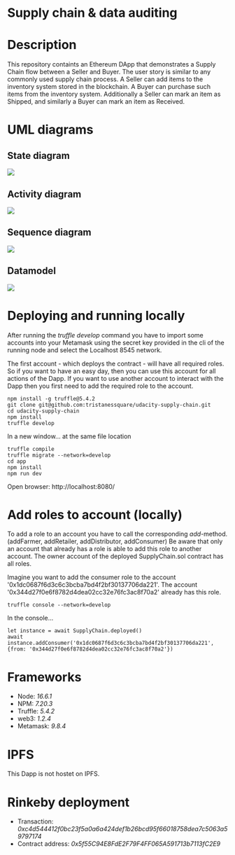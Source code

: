 # Supply chain & data auditing

# Description

This repository containts an Ethereum DApp that demonstrates a Supply Chain flow between a Seller and Buyer. The user story is similar to any commonly used supply chain process. A
Seller can add items to the inventory system stored in the blockchain. A Buyer can purchase such items from the inventory system. Additionally a Seller can mark an item as Shipped,
and similarly a Buyer can mark an item as Received.

# UML diagrams

## State diagram

![](images/empty.png)

## Activity diagram

![](images/empty.png)

## Sequence diagram

![](images/empty.png)

## Datamodel

![](images/empty.png)

# Deploying and running locally

After running the *truffle develop* command you have to import some accounts into your Metamask using the secret key provided in the cli of the running node and select the
Localhost 8545 network.

The first account - which deploys the contract - will have all required roles. So if you want to have an easy day, then you can use this account for all actions of the Dapp. If you
want to use another account to interact with the Dapp then you first need to add the required role to the account.

```
npm install -g truffle@5.4.2
git clone git@github.com:tristanessquare/udacity-supply-chain.git
cd udacity-supply-chain
npm install
truffle develop
```

In a new window... at the same file location

```
truffle compile
truffle migrate --network=develop
cd app
npm install
npm run dev
```

Open browser: http://localhost:8080/

# Add roles to account (locally)

To add a role to an account you have to call the corresponding *add*-method. (addFarmer, addRetailer, addDistributor, addConsumer)
Be aware that only an account that already has a role is able to add this role to another account. The owner account of the deployed SupplyChain.sol contract has all roles.

Imagine you want to add the consumer role to the account '0x1dc0687f6d3c6c3bcba7bd4f2bf30137706da221'. The account '0x344d27f0e6f8782d4dea02cc32e76fc3ac8f70a2' already has this
role.

```
truffle console --network=develop
```

In the console...

```
let instance = await SupplyChain.deployed()
await instance.addConsumer('0x1dc0687f6d3c6c3bcba7bd4f2bf30137706da221', {from: '0x344d27f0e6f8782d4dea02cc32e76fc3ac8f70a2'})
```

# Frameworks

- Node:     *16.6.1*
- NPM:      *7.20.3*
- Truffle:  *5.4.2*
- web3:     *1.2.4*
- Metamask: *9.8.4*

# IPFS

This Dapp is not hostet on IPFS.

# Rinkeby deployment

- Transaction: *0xc4d544412f0bc23f5a0a6a424def1b26bcd95f66018758dea7c5063a59797174*
- Contract address: *0x5f55C94E8FdE2F79F4FF065A591713b7113fC2E9*
